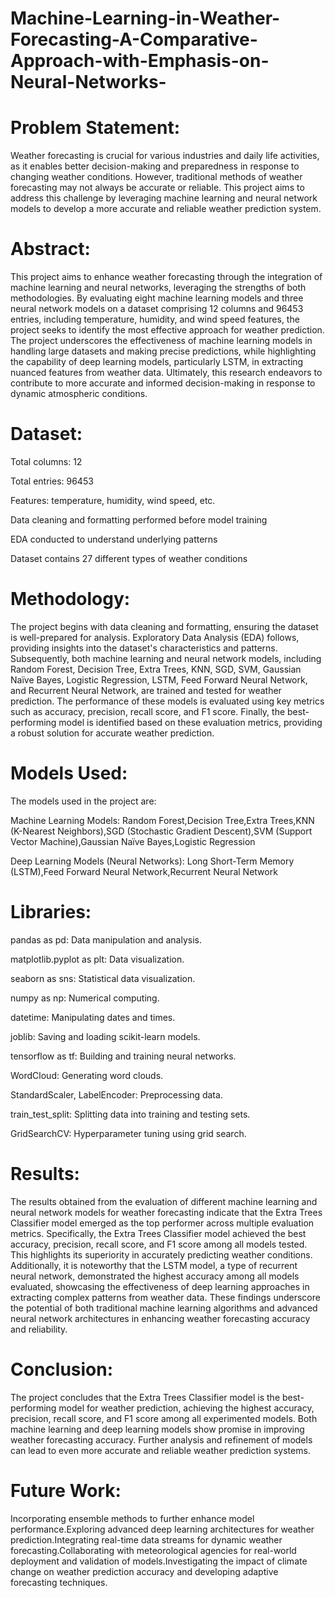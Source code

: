 # Machine-Learning-in-Weather-Forecasting-A-Comparative-Approach-with-Emphasis-on-Neural-Networks-

# Problem Statement:
Weather forecasting is crucial for various industries and daily life activities, as it enables better decision-making and preparedness in response to changing weather conditions. However, traditional methods of weather forecasting may not always be accurate or reliable. This project aims to address this challenge by leveraging machine learning and neural network models to develop a more accurate and reliable weather prediction system.

# Abstract:
This project aims to enhance weather forecasting through the integration of machine learning and neural networks, leveraging the strengths of both methodologies. By evaluating eight machine learning models and three neural network models on a dataset comprising 12 columns and 96453 entries, including temperature, humidity, and wind speed features, the project seeks to identify the most effective approach for weather prediction. The project underscores the effectiveness of machine learning models in handling large datasets and making precise predictions, while highlighting the capability of deep learning models, particularly LSTM, in extracting nuanced features from weather data. Ultimately, this research endeavors to contribute to more accurate and informed decision-making in response to dynamic atmospheric conditions.

# Dataset:
Total columns: 12

Total entries: 96453

Features: temperature, humidity, wind speed, etc.

Data cleaning and formatting performed before model training

EDA conducted to understand underlying patterns

Dataset contains 27 different types of weather conditions

# Methodology:
The project begins with data cleaning and formatting, ensuring the dataset is well-prepared for analysis. Exploratory Data Analysis (EDA) follows, providing insights into the dataset's characteristics and patterns. Subsequently, both machine learning and neural network models, including Random Forest, Decision Tree, Extra Trees, KNN, SGD, SVM, Gaussian Naïve Bayes, Logistic Regression, LSTM, Feed Forward Neural Network, and Recurrent Neural Network, are trained and tested for weather prediction. The performance of these models is evaluated using key metrics such as accuracy, precision, recall score, and F1 score. Finally, the best-performing model is identified based on these evaluation metrics, providing a robust solution for accurate weather prediction.

# Models Used:
The models used in the project are:

Machine Learning Models:
Random Forest,Decision Tree,Extra Trees,KNN (K-Nearest Neighbors),SGD (Stochastic Gradient Descent),SVM (Support Vector Machine),Gaussian Naïve Bayes,Logistic Regression

Deep Learning Models (Neural Networks):
Long Short-Term Memory (LSTM),Feed Forward Neural Network,Recurrent Neural Network

# Libraries:
pandas as pd: Data manipulation and analysis.

matplotlib.pyplot as plt: Data visualization.

seaborn as sns: Statistical data visualization.

numpy as np: Numerical computing.

datetime: Manipulating dates and times.

joblib: Saving and loading scikit-learn models.

tensorflow as tf: Building and training neural networks.

WordCloud: Generating word clouds.

StandardScaler, LabelEncoder: Preprocessing data.

train_test_split: Splitting data into training and testing sets.

GridSearchCV: Hyperparameter tuning using grid search.

# Results:
The results obtained from the evaluation of different machine learning and neural network models for weather forecasting indicate that the Extra Trees Classifier model emerged as the top performer across multiple evaluation metrics. Specifically, the Extra Trees Classifier model achieved the best accuracy, precision, recall score, and F1 score among all models tested. This highlights its superiority in accurately predicting weather conditions. Additionally, it is noteworthy that the LSTM model, a type of recurrent neural network, demonstrated the highest accuracy among all models evaluated, showcasing the effectiveness of deep learning approaches in extracting complex patterns from weather data. These findings underscore the potential of both traditional machine learning algorithms and advanced neural network architectures in enhancing weather forecasting accuracy and reliability.

# Conclusion:
The project concludes that the Extra Trees Classifier model is the best-performing model for weather prediction, achieving the highest accuracy, precision, recall score, and F1 score among all experimented models. Both machine learning and deep learning models show promise in improving weather forecasting accuracy. Further analysis and refinement of models can lead to even more accurate and reliable weather prediction systems.

# Future Work:
Incorporating ensemble methods to further enhance model performance.Exploring advanced deep learning architectures for weather prediction.Integrating real-time data streams for dynamic weather forecasting.Collaborating with meteorological agencies for real-world deployment and validation of models.Investigating the impact of climate change on weather prediction accuracy and developing adaptive forecasting techniques.
